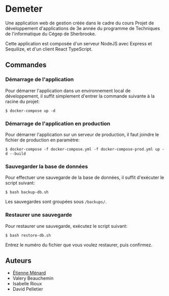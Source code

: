 # Demeter
Une application web de gestion créée dans le cadre du cours Projet de développement d'applications de 3e année du programme de Techniques de l'informatique du Cégep de Sherbrooke.

Cette application est composée d'un serveur NodeJS avec Express et Sequilize, et d'un client React TypeScript.

## Commandes

### Démarrage de l'application
Pour démarrer l'application dans un environnement local de développement, il suffit simplement d'entrer la commande suivante à la racine du projet:
```
$ docker-compose up -d
```

### Démarrage de l'application en production
Pour démarrer l'application sur un serveur de production, il faut joindre le fichier de production en paramètre:
```
$ docker-compose -f docker-compose.yml -f docker-compose-prod.yml up -d --build
```

### Sauvegarder la base de données
Pour effectuer une sauvegarde de la base de données, il suffit d'exécuter le script suivant:
```
$ bash backup-db.sh
```
Les sauvegardes sont groupées sous `/backups/`.

### Restaurer une sauvegarde
Pour restaurer une sauvegarde, exécutez le script suivant:
```
$ bash restore-db.sh
```
Entrez le numéro du fichier que vous voulez restaurer, puis confirmez.

## Auteurs
- [Étienne Ménard](https://github.com/vortydev)
- Valery Beauchemin
- Isabelle Rioux
- David Pelletier